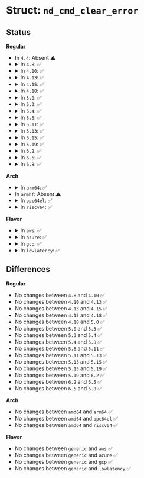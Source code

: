 # Struct: <code>nd_cmd_clear_error</code>

## Status
<b>Regular</b>
<ul>
<li>
In <code>4.4</code>: Absent ⚠️
</li>
<li>
<details>
<summary>In <code>4.8</code>: ✅</summary>

```c
struct nd_cmd_clear_error {
    __u64 address;
    __u64 length;
    __u32 status;
    __u8 reserved[4];
    __u64 cleared;
};
```
</details>
</li>
<li>
<details>
<summary>In <code>4.10</code>: ✅</summary>

```c
struct nd_cmd_clear_error {
    __u64 address;
    __u64 length;
    __u32 status;
    __u8 reserved[4];
    __u64 cleared;
};
```
</details>
</li>
<li>
<details>
<summary>In <code>4.13</code>: ✅</summary>

```c
struct nd_cmd_clear_error {
    __u64 address;
    __u64 length;
    __u32 status;
    __u8 reserved[4];
    __u64 cleared;
};
```
</details>
</li>
<li>
<details>
<summary>In <code>4.15</code>: ✅</summary>

```c
struct nd_cmd_clear_error {
    __u64 address;
    __u64 length;
    __u32 status;
    __u8 reserved[4];
    __u64 cleared;
};
```
</details>
</li>
<li>
<details>
<summary>In <code>4.18</code>: ✅</summary>

```c
struct nd_cmd_clear_error {
    __u64 address;
    __u64 length;
    __u32 status;
    __u8 reserved[4];
    __u64 cleared;
};
```
</details>
</li>
<li>
<details>
<summary>In <code>5.0</code>: ✅</summary>

```c
struct nd_cmd_clear_error {
    __u64 address;
    __u64 length;
    __u32 status;
    __u8 reserved[4];
    __u64 cleared;
};
```
</details>
</li>
<li>
<details>
<summary>In <code>5.3</code>: ✅</summary>

```c
struct nd_cmd_clear_error {
    __u64 address;
    __u64 length;
    __u32 status;
    __u8 reserved[4];
    __u64 cleared;
};
```
</details>
</li>
<li>
<details>
<summary>In <code>5.4</code>: ✅</summary>

```c
struct nd_cmd_clear_error {
    __u64 address;
    __u64 length;
    __u32 status;
    __u8 reserved[4];
    __u64 cleared;
};
```
</details>
</li>
<li>
<details>
<summary>In <code>5.8</code>: ✅</summary>

```c
struct nd_cmd_clear_error {
    __u64 address;
    __u64 length;
    __u32 status;
    __u8 reserved[4];
    __u64 cleared;
};
```
</details>
</li>
<li>
<details>
<summary>In <code>5.11</code>: ✅</summary>

```c
struct nd_cmd_clear_error {
    __u64 address;
    __u64 length;
    __u32 status;
    __u8 reserved[4];
    __u64 cleared;
};
```
</details>
</li>
<li>
<details>
<summary>In <code>5.13</code>: ✅</summary>

```c
struct nd_cmd_clear_error {
    __u64 address;
    __u64 length;
    __u32 status;
    __u8 reserved[4];
    __u64 cleared;
};
```
</details>
</li>
<li>
<details>
<summary>In <code>5.15</code>: ✅</summary>

```c
struct nd_cmd_clear_error {
    __u64 address;
    __u64 length;
    __u32 status;
    __u8 reserved[4];
    __u64 cleared;
};
```
</details>
</li>
<li>
<details>
<summary>In <code>5.19</code>: ✅</summary>

```c
struct nd_cmd_clear_error {
    __u64 address;
    __u64 length;
    __u32 status;
    __u8 reserved[4];
    __u64 cleared;
};
```
</details>
</li>
<li>
<details>
<summary>In <code>6.2</code>: ✅</summary>

```c
struct nd_cmd_clear_error {
    __u64 address;
    __u64 length;
    __u32 status;
    __u8 reserved[4];
    __u64 cleared;
};
```
</details>
</li>
<li>
<details>
<summary>In <code>6.5</code>: ✅</summary>

```c
struct nd_cmd_clear_error {
    __u64 address;
    __u64 length;
    __u32 status;
    __u8 reserved[4];
    __u64 cleared;
};
```
</details>
</li>
<li>
<details>
<summary>In <code>6.8</code>: ✅</summary>

```c
struct nd_cmd_clear_error {
    __u64 address;
    __u64 length;
    __u32 status;
    __u8 reserved[4];
    __u64 cleared;
};
```
</details>
</li>
</ul>
<b>Arch</b>
<ul>
<li>
<details>
<summary>In <code>arm64</code>: ✅</summary>

```c
struct nd_cmd_clear_error {
    __u64 address;
    __u64 length;
    __u32 status;
    __u8 reserved[4];
    __u64 cleared;
};
```
</details>
</li>
<li>
In <code>armhf</code>: Absent ⚠️
</li>
<li>
<details>
<summary>In <code>ppc64el</code>: ✅</summary>

```c
struct nd_cmd_clear_error {
    __u64 address;
    __u64 length;
    __u32 status;
    __u8 reserved[4];
    __u64 cleared;
};
```
</details>
</li>
<li>
<details>
<summary>In <code>riscv64</code>: ✅</summary>

```c
struct nd_cmd_clear_error {
    __u64 address;
    __u64 length;
    __u32 status;
    __u8 reserved[4];
    __u64 cleared;
};
```
</details>
</li>
</ul>
<b>Flavor</b>
<ul>
<li>
<details>
<summary>In <code>aws</code>: ✅</summary>

```c
struct nd_cmd_clear_error {
    __u64 address;
    __u64 length;
    __u32 status;
    __u8 reserved[4];
    __u64 cleared;
};
```
</details>
</li>
<li>
<details>
<summary>In <code>azure</code>: ✅</summary>

```c
struct nd_cmd_clear_error {
    __u64 address;
    __u64 length;
    __u32 status;
    __u8 reserved[4];
    __u64 cleared;
};
```
</details>
</li>
<li>
<details>
<summary>In <code>gcp</code>: ✅</summary>

```c
struct nd_cmd_clear_error {
    __u64 address;
    __u64 length;
    __u32 status;
    __u8 reserved[4];
    __u64 cleared;
};
```
</details>
</li>
<li>
<details>
<summary>In <code>lowlatency</code>: ✅</summary>

```c
struct nd_cmd_clear_error {
    __u64 address;
    __u64 length;
    __u32 status;
    __u8 reserved[4];
    __u64 cleared;
};
```
</details>
</li>
</ul>

## Differences
<b>Regular</b>
<ul>
<li>
No changes between <code>4.8</code> and <code>4.10</code> ✅
</li>
<li>
No changes between <code>4.10</code> and <code>4.13</code> ✅
</li>
<li>
No changes between <code>4.13</code> and <code>4.15</code> ✅
</li>
<li>
No changes between <code>4.15</code> and <code>4.18</code> ✅
</li>
<li>
No changes between <code>4.18</code> and <code>5.0</code> ✅
</li>
<li>
No changes between <code>5.0</code> and <code>5.3</code> ✅
</li>
<li>
No changes between <code>5.3</code> and <code>5.4</code> ✅
</li>
<li>
No changes between <code>5.4</code> and <code>5.8</code> ✅
</li>
<li>
No changes between <code>5.8</code> and <code>5.11</code> ✅
</li>
<li>
No changes between <code>5.11</code> and <code>5.13</code> ✅
</li>
<li>
No changes between <code>5.13</code> and <code>5.15</code> ✅
</li>
<li>
No changes between <code>5.15</code> and <code>5.19</code> ✅
</li>
<li>
No changes between <code>5.19</code> and <code>6.2</code> ✅
</li>
<li>
No changes between <code>6.2</code> and <code>6.5</code> ✅
</li>
<li>
No changes between <code>6.5</code> and <code>6.8</code> ✅
</li>
</ul>
<b>Arch</b>
<ul>
<li>
No changes between <code>amd64</code> and <code>arm64</code> ✅
</li>
<li>
No changes between <code>amd64</code> and <code>ppc64el</code> ✅
</li>
<li>
No changes between <code>amd64</code> and <code>riscv64</code> ✅
</li>
</ul>
<b>Flavor</b>
<ul>
<li>
No changes between <code>generic</code> and <code>aws</code> ✅
</li>
<li>
No changes between <code>generic</code> and <code>azure</code> ✅
</li>
<li>
No changes between <code>generic</code> and <code>gcp</code> ✅
</li>
<li>
No changes between <code>generic</code> and <code>lowlatency</code> ✅
</li>
</ul>

